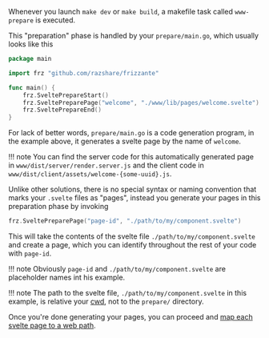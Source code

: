 Whenever you launch `make dev` or `make build`, a makefile task called `www-prepare` is executed.

This "preparation" phase is handled by your `prepare/main.go`, which usually looks like this

```go
package main

import frz "github.com/razshare/frizzante"

func main() {
	frz.SveltePrepareStart()
	frz.SveltePreparePage("welcome", "./www/lib/pages/welcome.svelte")
	frz.SveltePrepareEnd()
}
```

For lack of better words, `prepare/main.go` is a code generation program, in the example above, it generates a svelte page by the name of `welcome`.

!!! note
    You can find the server code for this automatically generated page in `www/dist/server/render.server.js` and the client code in `www/dist/client/assets/welcome-{some-uuid}.js`.

Unlike other solutions, there is no special syntax or naming convention that marks your `.svelte` files as "pages", instead you generate your pages in this preparation phase by invoking

```go
frz.SveltePreparePage("page-id", "./path/to/my/component.svelte")
```

This will take the contents of the svelte file `./path/to/my/component.svelte` and create a page, which you can identify throughout the rest of your code with `page-id`.

!!! note
    Obviously `page-id` and `./path/to/my/component.svelte` are placeholder names int his example.

!!! note
    The path to the svelte file, `./path/to/my/component.svelte` in this example, is relative your [cwd](https://en.wikipedia.org/wiki/Working_directory), not to the `prepare/` directory.

Once you're done generating your pages, you can proceed and [map each svelte page to a web path](./svelte-pages.md).